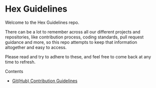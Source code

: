 # Hex Guidelines

Welcome to the Hex Guidelines repo.

There can be a lot to remember across all our different projects and
repositories, like contribution process, coding standards, pull request guidance
and more, so this repo attempts to keep that information altogether and easy to
access.

Please read and try to adhere to these, and feel free to come back at any time
to refresh.

Contents

- [Git(Hub) Contribution Guidelines](https://github.com/hex-digital/guidelines/blob/master/github-contributing/README.md)
